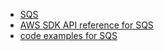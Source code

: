 - [SQS](https://aws.amazon.com/sqs/)
- [AWS SDK API reference for SQS](https://docs.aws.amazon.com/sdk-for-ruby/v3/api/Aws/SQS/Client.html#send_message-instance_method)
- [code examples for SQS](https://docs.aws.amazon.com/sdk-for-ruby/v3/developer-guide/sqs-example-send-and-receive-messages.html)